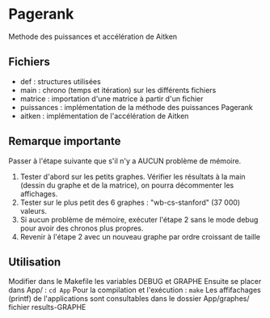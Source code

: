 # Pagerank
Methode des puissances et accélération de Aitken

## Fichiers
* def : structures utilisées
* main : chrono (temps et itération) sur les différents fichiers
* matrice : importation d'une matrice à partir d'un fichier
* puissances : implémentation de la méthode des puissances Pagerank
* aitken : implémentation de l'accélération de Aitken

## Remarque importante

Passer à l'étape suivante que s'il n'y a AUCUN problème de mémoire.

1. Tester d'abord sur les petits graphes. Vérifier les résultats à la main (dessin du graphe et de la matrice), on pourra décommenter les affichages.
2. Tester sur le plus petit des 6 graphes : "wb-cs-stanford" (37 000) valeurs.
3. Si aucun problème de mémoire, exécuter l'étape 2 sans le mode debug pour avoir des chronos plus propres.
4. Revenir à l'étape 2 avec un nouveau graphe par ordre croissant de taille

## Utilisation

Modifier dans le Makefile les variables DEBUG et GRAPHE
Ensuite se placer dans App/ : ```cd App```
Pour la compilation et l'exécution : ```make```
Les affifachages (printf) de l'applications sont consultables dans le dossier App/graphes/ fichier results-GRAPHE
